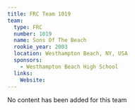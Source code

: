 ```yaml
---
title: FRC Team 1019
team:
  type: FRC
  number: 1019
  name: Sons Of The Beach
  rookie_year: 2003
  location: Westhampton Beach, NY, USA
  sponsors:
    - Westhampton Beach High School
  links:
    Website: 
---
```

No content has been added for this team